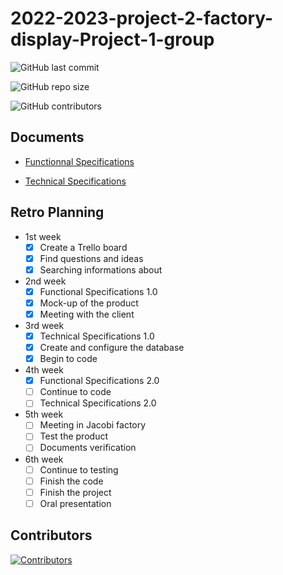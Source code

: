 <h1>2022-2023-project-2-factory-display-Project-1-group</h1>

![GitHub last commit](https://img.shields.io/github/last-commit/algosup/2022-2023-project-2-factory-display-Project-1-group)

![GitHub repo size](https://img.shields.io/github/repo-size/algosup/2022-2023-project-2-factory-display-Project-1-group)

![GitHub contributors](https://img.shields.io/github/contributors/algosup/2022-2023-project-2-factory-display-Project-1-group)

## Documents

- [Functionnal Specifications](https://github.com/algosup/2022-2023-project-2-factory-display-Project-1-group/blob/main/documents/Functional_Specifications.md)

- [Technical Specifications](https://github.com/algosup/2022-2023-project-2-factory-display-Project-1-group/blob/main/documents/Technical_Specifications.md)

## Retro Planning

- 1st week
  - [x] Create a Trello board
  - [x] Find questions and ideas
  - [x] Searching informations about 
- 2nd week
  - [x] Functional Specifications 1.0
  - [x] Mock-up of the product
  - [x] Meeting with the client
- 3rd week
  - [x] Technical Specifications 1.0
  - [x] Create and configure the database
  - [x] Begin to code
- 4th week
  - [x] Functional Specifications 2.0
  - [ ] Continue to code
  - [ ] Technical Specifications 2.0
- 5th week
  - [ ] Meeting in Jacobi factory
  - [ ] Test the product
  - [ ] Documents verification
- 6th week
  - [ ] Continue to testing
  - [ ] Finish the code
  - [ ] Finish the project
  - [ ] Oral presentation

## Contributors

[![Contributors](https://contrib.rocks/image?repo=algosup/2022-2023-project-2-factory-display-Project-1-group)](https://github.com/algosup/2022-2023-project-2-factory-display-Project-1-group/graphs/contributors)